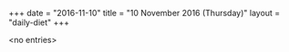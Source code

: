 +++
date = "2016-11-10"
title = "10 November 2016 (Thursday)"
layout = "daily-diet"
+++


\<no entries\>

